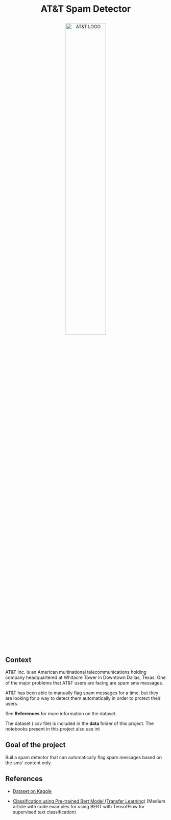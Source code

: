 # <p align="center">AT&T Spam Detector</p>

<p align="center"> <img src="https://full-stack-assets.s3.eu-west-3.amazonaws.com/M08-deep-learning/AT%26T_logo_2016.svg" alt="AT&T LOGO" width="50%" />

## Context 

AT&T Inc. is an American multinational telecommunications holding company headquartered at Whitacre Tower in Downtown Dallas, Texas. One of the major problems that AT&T users are facing are spam sms messages.

AT&T has been able to manually flag spam messages for a time, but they are looking for a way to detect them automatically in order to protect their users.

See **References** for more information on the dataset.

The dataset (.csv file) is included in the **data** folder of this project. 
The notebooks present in this project also use int 

## Goal of the project
Buil a spam detector that can automatically flag spam messages based on the sms' content only.

## References

- [Dataset on Kaggle](https://www.kaggle.com/datasets/uciml/sms-spam-collection-dataset)

- [Classification using Pre-trained Bert Model (Transfer Learning)](https://medium.com/@yashvardhanvs/classification-using-pre-trained-bert-model-transfer-learning-2d50f404ed4c) (Medium article with code examples for using BERT with TensofFlow for supervised text classification) 